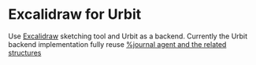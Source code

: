 # Excalidraw for Urbit

Use [Excalidraw](https://github.com/excalidraw/excalidraw) sketching tool and Urbit as a backend. Currently the Urbit backend implementation fully reuse [%journal agent and the related structures](https://github.com/urbit/docs-examples/tree/main/journal-app)
